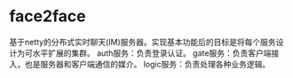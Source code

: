 # face2face
基于netty的分布式实时聊天(IM)服务器。实现基本功能后的目标是将每个服务设计为可水平扩展的集群。
auth服务：负责登录认证。
gate服务：负责客户端接入，也是服务器和客户端通信的媒介。
logic服务：负责处理各种业务逻辑。
